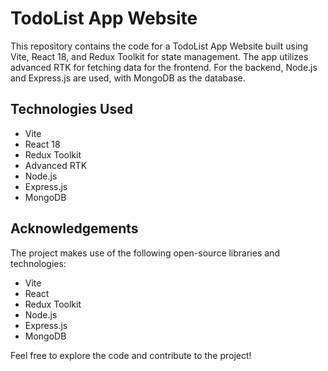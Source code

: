 # TodoList App Website

This repository contains the code for a TodoList App Website built using Vite, React 18, and Redux Toolkit for state management. The app utilizes advanced RTK for fetching data for the frontend. For the backend, Node.js and Express.js are used, with MongoDB as the database.

## Technologies Used
- Vite
- React 18
- Redux Toolkit
- Advanced RTK
- Node.js
- Express.js
- MongoDB

## Acknowledgements
 The project makes use of the following open-source libraries and technologies:
 - Vite
 - React
 - Redux Toolkit
 - Node.js
 - Express.js
 - MongoDB

Feel free to explore the code and contribute to the project!
